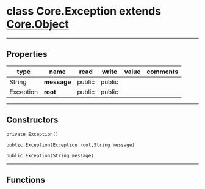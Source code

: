 class Core.Exception extends [Core.Object](Core.Object.md)
===

---
Properties
---
|type|name|read|write|value|comments|
|--- |--- |--- |--- |--- |--- |
|String|__message__|public|public|||
|Exception|__root__|public|public|||

---
Constructors
---

`private Exception()`
<div style="margin:1em">

</div>


`public Exception(Exception root,String message)`
<div style="margin:1em">

</div>


`public Exception(String message)`
<div style="margin:1em">

</div>


---
Functions
---
